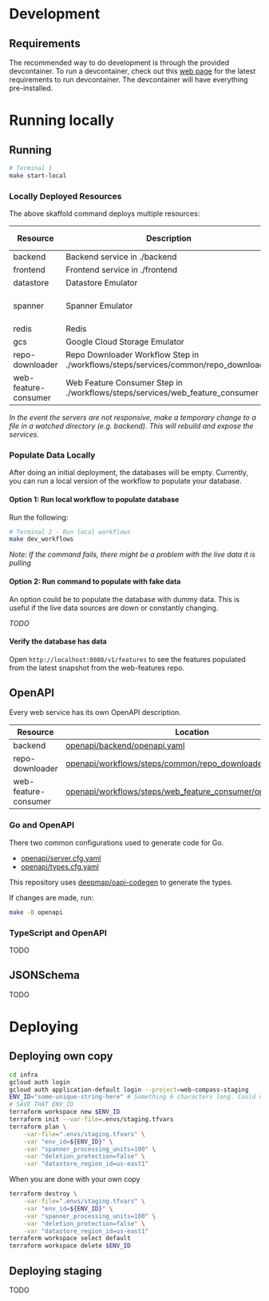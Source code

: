 # Development

## Requirements

The recommended way to do development is through the provided devcontainer. To
run a devcontainer, check out this
[web page](https://code.visualstudio.com/docs/devcontainers/containers#_system-requirements)
for the latest requirements to run devcontainer. The devcontainer will have
everything pre-installed.

# Running locally

## Running

```sh
# Terminal 1
make start-local
```

### Locally Deployed Resources

The above skaffold command deploys multiple resources:

| Resource             | Description                                                                             | Port Forwarded Address | Internal Address                                    |
| -------------------- | --------------------------------------------------------------------------------------- | ---------------------- | --------------------------------------------------- |
| backend              | Backend service in ./backend                                                            | http://localhost:8080  | http://backend:8080                                 |
| frontend             | Frontend service in ./frontend                                                          | http://localhost:5555  | http://frontend:5555                                |
| datastore            | Datastore Emulator                                                                      | N/A                    | http://datastore:8085                               |
| spanner              | Spanner Emulator                                                                        | N/A                    | spanner:9010 (grpc)<br />http://spanner:9020 (rest) |
| redis                | Redis                                                                                   | N/A                    | redis:6379                                          |
| gcs                  | Google Cloud Storage Emulator                                                           | N/A                    | http://gcs:4443                                     |
| repo-downloader      | Repo Downloader Workflow Step in<br />./workflows/steps/services/common/repo_downloader | http://localhost:8091  | http://repo-downloader:8080                         |
| web-feature-consumer | Web Feature Consumer Step in<br />./workflows/steps/services/web_feature_consumer       | http://localhost:8092  | http://web-feature-consumer:8080                    |

_In the event the servers are not responsive, make a temporary change to a file_
_in a watched directory (e.g. backend). This will rebuild and expose the_
_services._

### Populate Data Locally

After doing an initial deployment, the databases will be empty. Currently, you
can run a local version of the workflow to populate your database.

#### Option 1: Run local workflow to populate database

Run the following:

```sh
# Terminal 2 - Run local workflows
make dev_workflows
```

_Note: If the command fails, there might be a problem with the live data it is pulling_

#### Option 2: Run command to populate with fake data

An option could be to populate the database with dummy data. This is useful if
the live data sources are down or constantly changing.

_TODO_

#### Verify the database has data

Open `http://localhost:8080/v1/features` to see the features populated
from the latest snapshot from the web-features repo.

## OpenAPI

Every web service has its own OpenAPI description.

| Resource             | Location                                                                                                                   |
| -------------------- | -------------------------------------------------------------------------------------------------------------------------- |
| backend              | [openapi/backend/openapi.yaml](openapi/backend/openapi.yaml)                                                               |
| repo-downloader      | [openapi/workflows/steps/common/repo_downloader/openapi.yaml](openapi/workflows/steps/common/repo_downloader/openapi.yaml) |
| web-feature-consumer | [openapi/workflows/steps/web_feature_consumer/openapi.yaml](openapi/workflows/steps/web_feature_consumer/openapi.yaml)     |

### Go and OpenAPI

There two common configurations used to generate code for Go.

- [openapi/server.cfg.yaml](openapi/server.cfg.yaml)
- [openapi/types.cfg.yaml](openapi/types.cfg.yaml)

This repository uses
[deepmap/oapi-codegen](https://github.com/deepmap/oapi-codegen) to generate the
types.

If changes are made, run:

```sh
make -B openapi
```

### TypeScript and OpenAPI

TODO

## JSONSchema

TODO

# Deploying

## Deploying own copy

```sh
cd infra
gcloud auth login
gcloud auth application-default login --project=web-compass-staging
ENV_ID="some-unique-string-here" # Something 6 characters long. Could use "openssl rand -hex 3"
# SAVE THAT ENV_ID
terraform workspace new $ENV_ID
terraform init --var-file=.envs/staging.tfvars
terraform plan \
    -var-file=".envs/staging.tfvars" \
    -var "env_id=${ENV_ID}" \
    -var "spanner_processing_units=100" \
    -var "deletion_protection=false" \
    -var "datastore_region_id=us-east1"
```

When you are done with your own copy

```sh
terraform destroy \
    -var-file=".envs/staging.tfvars" \
    -var "env_id=${ENV_ID}" \
    -var "spanner_processing_units=100" \
    -var "deletion_protection=false" \
    -var "datastore_region_id=us-east1"
terraform workspace select default
terraform workspace delete $ENV_ID
```

## Deploying staging

TODO
